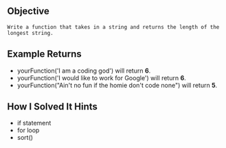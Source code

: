 ## Objective

    Write a function that takes in a string and returns the length of the longest string.

## Example Returns

- yourFunction('I am a coding god') will return **6**.
- yourFunction('I would like to work for Google') will return **6**.
- yourFunction("Ain't no fun if the homie don't code none") will return **5**.

## How I Solved It Hints

- if statement
- for loop
- sort()
